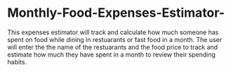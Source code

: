 # Monthly-Food-Expenses-Estimator-

This expenses estimator will track and calculate how much someone has spent on food while dining in restuarants or fast food in a month. The user will enter the the name of the restuarants and the food price to track and estimate how much they have spent in a month to review their spending habits.
